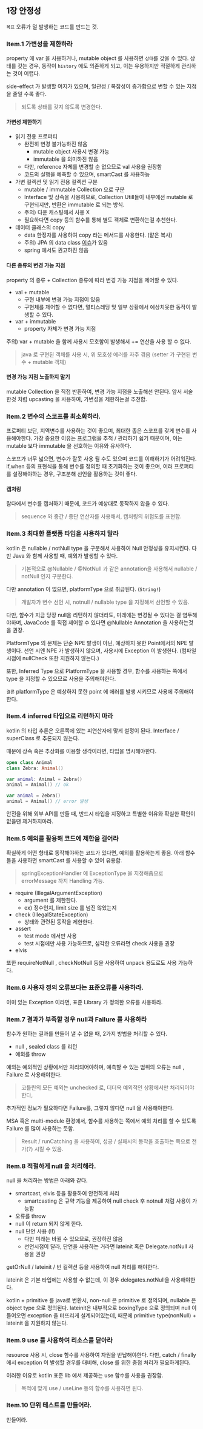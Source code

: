 ## 1장 안정성 

`목표` 오류가 덜 발생하는 코드를 만드는 것.

### Item.1 가변성을 제한하라

property 에 var 을 사용하거나, mutable object 를 사용하면 `상태`를 갖을 수 있다.
상태를 갖는 경우, 동작이 `history` 에도 의존하게 되고, 이는 유용하지만 적절하게 관리하는 것이 어렵다. 

side-effect 가 발생할 여지가 있으며, 일관성 / 복잡성이 증가함으로 변할 수 있는 지점을 줄일 수록 좋다.

> 되도록 상태를 갖지 않도록 변경한다.

#### 가변성 제한하기

- 읽기 전용 프로퍼티 
  - 완전히 변경 불가능하진 않음 
    - mutable object 사용시 변경 가능
    - immutable 을 의미하진 않음
  - 다만, reference 자체를 변경할 순 없으므로 val 사용을 권장함
  - 코드의 실행을 예측할 수 있으며, smartCast 를 사용하능 
- 가변 컬렉션 및 읽기 전용 컬렉션 구분
  - mutable / immutable Collection 으로 구분 
  - Interface 및 상속을 사용하므로, Collection Utill들이 내부에선 mutable 로 구현되지만, 반환은 immutable 로 되는 방식.
  - 주의) 다운 캐스팅해서 사용 X
  - 필요하다면 copy 등의 함수를 통해 별도 객체로 변환하는걸 추천한다.
- 데이터 클래스의 copy
  - data 한정자를 사용하여 copy 라는 메서드를 사용한다. (얕은 복사)
  - 주의) JPA 의 data class [이슈](https://multifrontgarden.tistory.com/286)가 있음
  - spring 에서도 권고하진 않음

#### 다른 종류의 변경 가능 지점 

property 의 종류 + Collection 종류에 따라 변경 가능 지점을 제어할 수 있다.

- val + mutable
  - 구현 내부에 변경 가능 지점이 있음
  - 구현체를 제어할 수 없다면, 멀티스레딩 및 일부 상황에서 예상치못한 동작이 발생할 수 있다.
- var + immutable
  - property 자체가 변경 가능 지점 

주의) var + mutable 을 함께 사용시 모호함이 발생해서 += 연산을 사용 할 수 없다.

> java 로 구현된 객체를 사용 시, 위 모호성 에러를 자주 겪음 (setter 가 구현된 변수 + mutable 객체)

#### 변경 가능 지점 노출하지 말기 

mutable Collection 을 직접 반환하여, 변경 가능 지점을 노출해선 안된다.
앞서 서술한것 처럼 upcasting 을 사용하여, 가변성을 제한하는걸 추천함.

### Item.2 변수의 스코프를 최소화하라.

프로퍼티 보단, 지역변수를 사용하는 것이 좋으며, 최대한 좁은 스코프를 갖게 변수를 사용해야한다.
가장 중요한 이유는 프로그램을 추척 / 관리하기 쉽기 때문이며, 이는 mutable 보다 immutable 을 선호하는 이유와 유사하다.

스코프가 너무 넓으면, 변수가 잘못 사용 될 수도 있으며 코드를 이해하기가 어려워진다.
if,when 등의 표현식을 통해 변수를 정의할 때 초기화하는 것이 좋으며, 여러 프로퍼티를 설정해야하는 경우, 구조분해 선언을 활용하는 것이 좋다.

#### 캡처링 

람다에서 변수를 캡처하기 때문에, 코드가 예상대로 동작하지 않을 수 있다.

> sequence 와 중간 / 종단 연산자를 사용해서, 캡처링의 위험도를 표현함.

### Item.3 최대한 플랫폼 타입을 사용하지 말라

kotlin 은 nullable / notNull type 을 구분해서 사용하여 Null 안정성을 유지시킨다.
다만 Java 와 함께 사용할 때, 예외가 발생할 수 있다.

> 기본적으로 @Nullable / @NotNull 과 같은 annotation을 사용해서 nullable / notNull 인지 구분한다.

다만 annotation 이 없으면, platformType 으로 취급된다. (`String!`)

> 개발자가 변수 선언 시, notnull / nullable type 을 지정해서 선언할 수 있음.

다만, 함수가 지금 당장 null을 리턴하지 않더라도, 미래에는 변경될 수 있다는 걸 염두해야하며, JavaCode 를 직접 제어할 수 있다면 @Nullable Annotation 을 사용하는것을 권장.

PlatformType 의 문제는 단순 NPE 발생이 아닌, 예상하지 못한 Point에서의 NPE 발생이다.
선언 시엔 NPE 가 발생하지 않으며, 사용시에 Exception 이 발생한다. (컴파일 시점에 nullCheck 또한 지원하지 않는다.)

또한, Inferred Type 으로 PlatformType 을 사용할 경우, 함수를 사용하는 쪽에서 type 을 지정할 수 있으므로 사용을 주의해야한다.

`결론` platformType 은 예상하지 못한 point 에 에러를 발생 시키므로 사용에 주의해야한다.

### Item.4 inferred 타입으로 리턴하지 마라

kotlin 의 타입 추론은 오른쪽에 있는 피연산자에 맞게 설정이 된다. 
Interface / superClass 로 추론되지 않는다.

때문에 상속 혹은 추상화를 이용할 생각이라면, 타입을 명시해야한다.

```kotlin
open class Animal
class Zebra: Animal()

var animal: Animal = Zebra()
animal = Animal() // ok

var animal = Zebra()
animal = Animal() // error 발생
```

안전을 위해 외부 API를 만들 때, 반드시 타입을 지정하고 특별한 이유와 확실한 확인이 없을땐 제거하지마라.

### Item.5 예외를 활용해 코드에 제한을 걸어라

확실하게 어떤 형태로 동작해야하는 코드가 있다면, 예외를 활용하는게 좋음.
아래 함수들을 사용하면 smartCast 를 사용할 수 있어 유용함.

> springExceptionHandler 에 ExceptionType 을 지정해줌으로 errorMessage 까지 Handling 가능.

- require (IllegalArgumentException)
  - argument 를 제한한다. 
  - ex) 정수인지, limit size 를 넘진 않았는지
- check (IllegalStateException)
  - 상태와 관련된 동작을 제한한다.
- assert
  - test mode 에서만 사용  
  - test 시점에만 사용 가능하므로, 심각한 오류라면 check 사용을 권장
- elvis 

또한 requireNotNull , checkNotNull 등을 사용하여 unpack 용도로도 사용 가능하다.

### Item.6 사용자 정의 오류보다는 표준오류를 사용하라.

이미 있는 Exception 이라면, 표준 Library 가 정의한 오류를 사용하라.

### Item.7 결과가 부족할 경우 null과 Failure 를 사용하라

함수가 원하는 결과를 만들어 낼 수 없을 때, 2가지 방법을 처리할 수 있다.

- null , sealed class 를 리턴 
- 예외를 throw 

예외는 예외적인 상황에서만 처리되어야하며, 예측할 수 있는 범위의 오류는 null , Failure 로 사용해야한다.

> 코틀린의 모든 예외는 unchecked 로, 더더욱 예외적인 상황에서만 처리되어야한다,

추가적인 정보가 필요하다면 Failure를, 그렇지 않다면 null 을 사용해야한다.

MSA 혹은 multi-module 환경에서, 함수를 사용하는 쪽에서 예외 처리를 할 수 있도록 Failure 를 많이 사용하는 듯함.

> Result / runCatching 을 사용하여, 성공 / 실패시의 동작을 호출하는 쪽으로 전가(?) 시킬 수 있음.

### Item.8 적절하게 null 을 처리해라.

null 을 처리하는 방법은 아래와 같다.

- smartcast, elvis 등을 활용하여 안전하게 처리
  - smartcasting 은 규약 기능을 제공하여 null check 후 notnull 처럼 사용이 가능함 
- 오류를 throw
- null 이 return 되지 않게 한다.
- null 단언 사용 (!!)
  - 다만 미래는 바뀔 수 있으므로, 권장하진 않음
  - 선언시점이 달라, 단언을 사용하는 거라면 lateinit 혹은 Delegate.notNull 사용을 권장

getOrNull / lateinit / 빈 컬렉션 등을 사용하여 null 처리를 해야한다.

lateinit 은 기본 타입에는 사용할 수 없는데, 이 경우 delegates.notNull을 사용해야한다.

kotlin + primitive 를 java로 변환시, non-null 은 primitive 로 정의되며, nullable 은 object type 으로 정의된다.
lateinit은 내부적으로 boxingType 으로 정의되며 null 이 들어오면 exception 을 터뜨리게 설계되어있는데, 때문에 primitive type(nonNull) + lateinit 을 지원하지 않는다. 

### Item.9 use 를 사용하여 리소스를 닫아라

resource 사용 시, close 함수를 사용하여 자원을 반납해야한다.
다만, catch / finally 에서 exception 이 발생할 경우를 대비해, close 를 위한 중첩 처리가 필요하게된다.

이러한 이유로 kotlin 표준 lib 에서 제공하는 use 함수를 사용을 권장함.

> 목적에 맞게 use / useLine 등의 함수를 사용하면 된다.

### Item.10 단위 테스트를 만들어라.

만들어라.